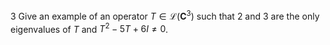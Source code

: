 3 Give an example of an operator $T \in \mathcal{L}\left(\mathbf{C}^{3}\right)$ such that 2 and 3 are the only eigenvalues of $T$ and $T^{2}-5 T+6 I \neq 0$.
